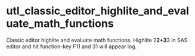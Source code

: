 # utl_classic_editor_highlite_and_evaluate_math_functions
Classic editor highlite and evaluate math functions. Highlite 2**2+3**3 in SAS editor and hit function-key F11 and 31 will appear log.
